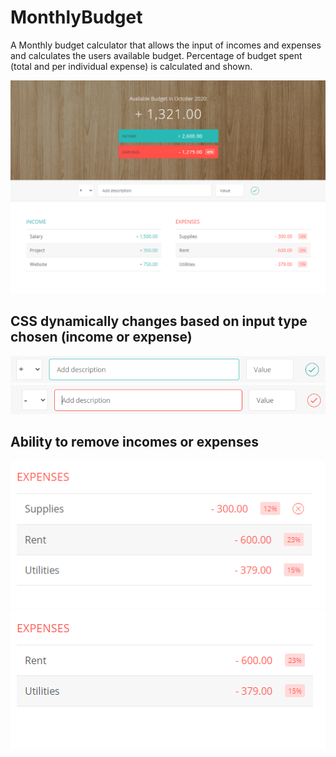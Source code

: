# MonthlyBudget
A Monthly budget calculator that allows the input of incomes and expenses and calculates the users available budget.
Percentage of budget spent (total and per individual expense) is calculated and shown.

![Screenshot](Images/Screenshot.png?raw=true "Screen Shot")

## CSS dynamically changes based on input type chosen (income or expense)
![Screenshot](Images/incCSS.png?raw=true "Screen Shot")
![Screenshot](Images/expCSS.png?raw=true "Screen Shot")

## Ability to remove incomes or expenses
![Screenshot](Images/beforedelete.png?raw=true "Screen Shot")
![Screenshot](Images/afterdelete.png?raw=true "Screen Shot")
